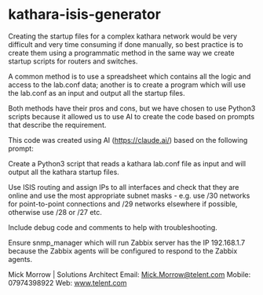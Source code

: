 # kathara-isis-generator

Creating the startup files for a complex kathara network would be very difficult and very time consuming if done manually,
so best practice is to create them using a programmatic method in the same way we create startup scripts for routers and switches.

A common method is to use a spreadsheet which contains all the logic and access to the lab.conf data; another is to create a 
program which will use the lab.conf as an input and output all the startup files. 

Both methods have their pros and cons, but we have chosen to use Python3 scripts because it allowed us to use AI to create 
the code based on prompts that describe the requirement.

This code was created using AI (https://claude.ai/) based on the following prompt:

Create a Python3 script that reads a kathara lab.conf file as input and will output all the kathara startup files.

Use ISIS routing and assign IPs to all interfaces and check that they are online and use the most appropriate subnet masks - 
e.g. use /30 networks for point-to-point connections and /29 networks elsewhere if possible, otherwise use /28 or /27 etc. 

Include debug code and comments to help with troubleshooting.

Ensure snmp_manager which will run Zabbix server has the IP 192.168.1.7 because the Zabbix agents will be configured to respond to the Zabbix agents.

Mick Morrow  | Solutions Architect
Email: Mick.Morrow@telent.com
Mobile: 07974398922
Web: www.telent.com
